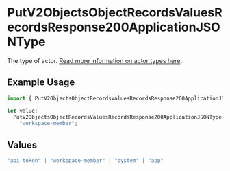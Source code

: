 # PutV2ObjectsObjectRecordsValuesRecordsResponse200ApplicationJSONType

The type of actor. [Read more information on actor types here](/docs/actors).

## Example Usage

```typescript
import { PutV2ObjectsObjectRecordsValuesRecordsResponse200ApplicationJSONType } from "attio-js/models/operations";

let value:
  PutV2ObjectsObjectRecordsValuesRecordsResponse200ApplicationJSONType =
    "workspace-member";
```

## Values

```typescript
"api-token" | "workspace-member" | "system" | "app"
```